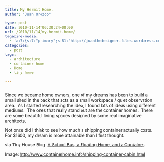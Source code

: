 ```yaml
---
title: My Hermit Home.
author: "Juan Orozco" 

type: post
date: 2010-11-14T06:30:24+00:00
url: /2010/11/14/my-hermit-home/
tagazine-media:
  - 'a:7:{s:7:"primary";s:81:"http://juanthedesigner.files.wordpress.com/2010/11/shipping-container-cabin-7.jpg";s:6:"images";a:1:{s:81:"http://juanthedesigner.files.wordpress.com/2010/11/shipping-container-cabin-7.jpg";a:6:{s:8:"file_url";s:81:"http://juanthedesigner.files.wordpress.com/2010/11/shipping-container-cabin-7.jpg";s:5:"width";s:3:"468";s:6:"height";s:3:"468";s:4:"type";s:5:"image";s:4:"area";s:6:"219024";s:9:"file_path";s:0:"";}}s:6:"videos";a:0:{}s:11:"image_count";s:1:"1";s:6:"author";s:7:"8033531";s:7:"blog_id";s:8:"17975075";s:9:"mod_stamp";s:19:"2010-11-25 17:01:35";}'
categories:
  - post
tags:
  - architecture
  - container home
  - Home
  - tiny home

---
```

[<img src='http://juanthedesigner.files.wordpress.com/2010/11/shipping-container-cabin-7.jpg?w=580' alt='' data-recalc-dims="1" />][1]

Since we became home owners, one of my dreams has been to build a small shed in the back that acts as a small workspace / quiet observation area.  As I started researching the idea, I found lots of ideas using different mediums.  The ones that really stand out are the container homes.  There are some beautiful living spaces designed by some real imaginative architects.

Not once did I think to see how much a shipping container actually costs. For $1600, my dream is more attainable than I first thought.

via Tiny House Blog  [A School Bus, a Floating Home, and a Container][1].

Image: <http://www.containerhome.info/shipping-container-cabin.html>

 [1]: http://tinyhouseblog.com/craigslist-ad/a-school-bus-a-floating-home-and-a-container/